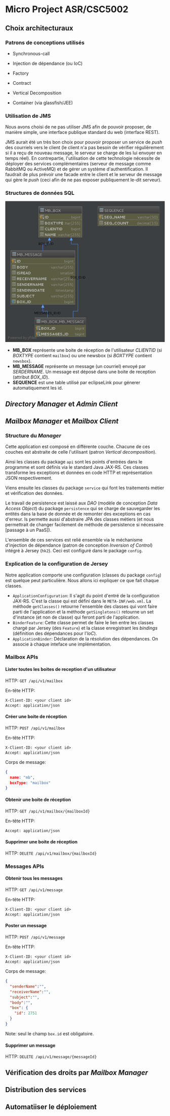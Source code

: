 # Micro Project ASR/CSC5002

## Choix architecturaux

### Patrons de conceptions utilisés

* Synchronous-call
* Injection de dépendance (ou IoC)
* Factory


* Contract
* Vertical Decomposition
* Container (via glassfish/JEE)

### Utilisation de JMS

Nous avons choisi de ne pas utiliser JMS afin de pouvoir proposer,
de manière simple, une interface publique standard du web (interface REST).

JMS aurait été un très bon choix pour pouvoir proposer un service de *push* des
courriels vers le client (le client n'a pas besoin de vérifier régulièrement si
il a reçu de nouveau message, le serveur se charge de les lui envoyer en temps
réel). En contrepartie, l'utilisation de cette technologie nécessite de déployer
des services complémentaires (serveur de message comme RabbitMQ ou ActiveMQ) et
de gérer un système d'authentification. Il faudrait de plus prévoir une facade
entre le client et le serveur de message qui gère le *push* (ceci afin de ne pas
exposer publiquement le-dit serveur).

### Structures de données SQL

![Vue d'ensemble de la structure SQL](./diagram_sql.png)

* **MB_BOX** représente une boite de réception de l'utilisateur *CLIENTID* (si
*BOXTYPE* contient `mailbox`) ou une newsbox (si *BOXTYPE* contient `newsbox`).
* **MB_MESSAGE** représente un message (un courriel) envoyé par *SERDERNAME*. Un
message est déposé dans une boite de reception (attribut *BOX_ID*).
* **SEQUENCE** est une table utilisé par eclipseLink pour génerer
automatiquement les id.

## *Directory Manager* et *Admin Client*

## *Mailbox Manager* et *Mailbox Client*

### Structure du *Manager*

Cette application est composé en différente couche. Chacune de ces couches est
abstraite de celle l'utilisant (patron *Vertical decomposition*).

Ainsi les classes du package `api` sont les points d'entrées dans le programme
et sont définis via le standard Java JAX-RS. Ces classes transforme les exceptions
et données en code HTTP et représentation JSON respectivement.

Viens ensuite les classes du package `service` qui font les traitements métier et
vérification des données.

Le travail de persistence est laissé aux *DAO* (modèle de conception
*Data Access Object*) du package `persistence` qui se charge de sauvegarder les
entités dans la base de donnée et de remonter des exceptions en cas d'erreur.
ls permette aussi d'abstraire JPA des classes métiers (et nous permettrait de
changer facilement de méthode de persistence si nécessaire [passage à un PaaS]).

L'ensemble de ces services est relié ensemble via le méchanisme d'injection de
dépendance (patron de conception *Inversion of Control*) intégré à Jersey (`hk2`).
Ceci est configuré dans le package `config`.

### Explication de la configuration de Jersey

Notre application comporte une configuration (classes du package `config`) est
quelque peut particulière. Nous allons ici expliquer ce que fait chaque classes.

* `ApplicationConfiguration`: Il s'agit du point d'entré de la configuration JAX-RS.
C'est la classe qui est défini dans le `META-INF/web.xml`. La méthode `getClasses()`
retourne l'ensemble des classes qui vont faire parti de l'application et la méthode
`getSingletons()` retourne un set d'instance (et non de classe) qui feront parti de
l'application.
* `BinderFeature`: Cette classe permet de faire le lien entre les classes chargé par
Jersey (des `Feature`) et la classe enregistrant les *bindings* (définition des
dépendances pour l'*IoC*).
* `ApplicationBinder`: Déclaration de la résolution des dépendances. On associe
à chaque inteface une implémentation.

### Mailbox APIs

#### Lister toutes les boites de reception d'un utilisateur

HTTP: `GET /api/v1/mailbox`

En-tête HTTP:
```
X-Client-ID: <your client id>
Accept: application/json
```

#### Créer une boite de réception

HTTP: `POST /api/v1/mailbox`

En-tête HTTP:
```
X-Client-ID: <your client id>
Accept: application/json
```

Corps de message:
```json
{
  name: "mb",
  boxType: "mailbox"
}
```

#### Obtenir une boite de réception

HTTP: `GET /api/v1/mailbox/{mailboxId}`

En-tête HTTP:
```
Accept: application/json
```

#### Supprimer une boite de réception

HTTP: `DELETE /api/v1/mailbox/{mailboxId}`

### Messages APIs

#### Obtenir tous les messages

HTTP: `GET /api/v1/message`

En-tête HTTP:
```
X-Client-ID: <your client id>
Accept: application/json
```

#### Poster un message

HTTP: `POST /api/v1/message`

En-tête HTTP:
```
X-Client-ID: <your client id>
Accept: application/json
```

Corps de message:
```json
{
  "senderName":"",
  "receiverName":"",
  "subject":"",
  "body":"",
  "box": {
    "id": 2751
  }
}
```

Note: seul le champ `box.id` est obligatoire.

#### Supprimer un message

HTTP: `DELETE /api/v1/message/{messageId}`

## Vérification des droits par *Mailbox Manager*

## Distribution des services

## Automatiiser le déploiement
